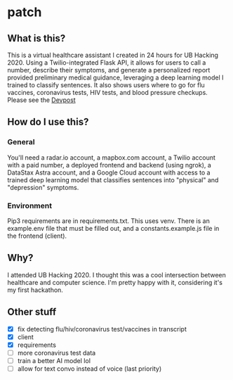 # patch
## What is this?
This is a virtual healthcare assistant I created in 24 hours for UB Hacking 2020. Using a Twilio-integrated Flask API, it allows for users to call a number, describe their symptoms, and generate a personalized report provided preliminary medical guidance, leveraging a deep learning model I trained to classify sentences. It also shows users where to go for flu vaccines, coronavirus tests, HIV tests, and blood pressure checkups. Please see the [Devpost](https://devpost.com/software/patch-u3a2bf)

## How do I use this?
### General
You'll need a radar.io account, a mapbox.com account, a Twilio account with a paid number, a deployed frontend and backend (using ngrok), a DataStax Astra account, and a Google Cloud account with access to a trained deep learning model that classifies sentences into "physical" and "depression" symptoms.

### Environment
Pip3 requirements are in requirements.txt. This uses venv. There is an example.env file that must be filled out, and a constants.example.js file in the frontend (client).

## Why?
I attended UB Hacking 2020. I thought this was a cool intersection between healthcare and computer science. I'm pretty happy with it, considering it's my first hackathon.

## Other stuff 
* [x] fix detecting flu/hiv/coronavirus test/vaccines in transcript
* [x] client
* [x] requirements
* [ ] more coronavirus test data
* [ ] train a better AI model lol
* [ ] allow for text convo instead of voice (last priority)
